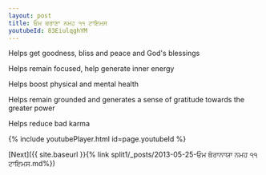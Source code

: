 ```yaml
---
layout: post
title: ਓਮ ਥਰਾਣਾ ਨਮਹ ੧੧ ਟਾਇਮਸ
youtubeId: 83EiulqghYM
---
```

 
 
Helps get goodness, bliss and peace and God's blessings
 
Helps remain focused, help generate inner energy 
 
Helps boost physical and mental health 
 
Helps remain grounded and generates a sense of gratitude towards the greater power 
 
Helps reduce bad karma
 
 
 
 


{% include youtubePlayer.html id=page.youtubeId %}
 
[Next]({{ site.baseurl }}{% link  split1/_posts/2013-05-25-ਓਮ ਥੋਰਾਨਾਯਾ ਨਮਹ ੧੧ ਟਾਇਮਸ.md%})
 
